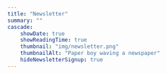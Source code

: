 ```yaml
---
title: "Newsletter"
summary: ""
cascade:
    showDate: true
    showReadingTime: true
    thumbnail: "img/newsletter.png"
    thumbnailAlt: "Paper boy waving a newspaper"
    hideNewsletterSignup: true
---
```


